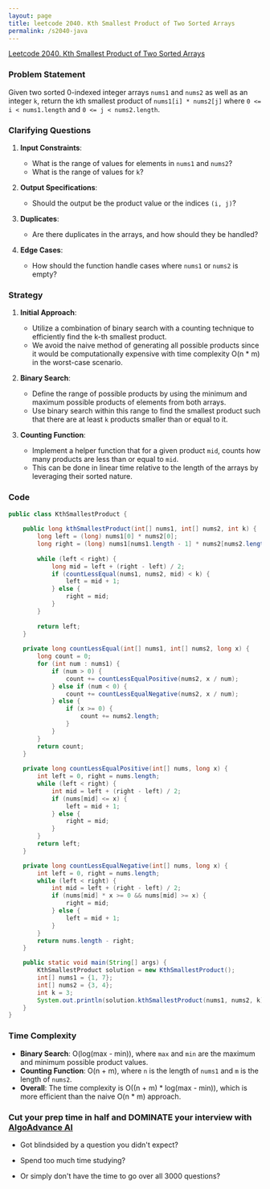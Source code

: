 ```yaml
---
layout: page
title: leetcode 2040. Kth Smallest Product of Two Sorted Arrays
permalink: /s2040-java
---
```

[Leetcode 2040. Kth Smallest Product of Two Sorted Arrays](https://algoadvance.github.io/algoadvance/l2040)
### Problem Statement
Given two sorted 0-indexed integer arrays `nums1` and `nums2` as well as an integer `k`, return the `k`th smallest product of `nums1[i] * nums2[j]` where `0 <= i < nums1.length` and `0 <= j < nums2.length`.

### Clarifying Questions
1. **Input Constraints**:
    - What is the range of values for elements in `nums1` and `nums2`?
    - What is the range of values for `k`?

2. **Output Specifications**:
    - Should the output be the product value or the indices `(i, j)`?

3. **Duplicates**:
    - Are there duplicates in the arrays, and how should they be handled?

4. **Edge Cases**:
    - How should the function handle cases where `nums1` or `nums2` is empty?

### Strategy
1. **Initial Approach**:
    - Utilize a combination of binary search with a counting technique to efficiently find the k-th smallest product.
    - We avoid the naive method of generating all possible products since it would be computationally expensive with time complexity O(n * m) in the worst-case scenario.

2. **Binary Search**:
    - Define the range of possible products by using the minimum and maximum possible products of elements from both arrays.
    - Use binary search within this range to find the smallest product such that there are at least `k` products smaller than or equal to it.

3. **Counting Function**:
    - Implement a helper function that for a given product `mid`, counts how many products are less than or equal to `mid`.
    - This can be done in linear time relative to the length of the arrays by leveraging their sorted nature.

### Code
```java
public class KthSmallestProduct {
    
    public long kthSmallestProduct(int[] nums1, int[] nums2, int k) {
        long left = (long) nums1[0] * nums2[0];
        long right = (long) nums1[nums1.length - 1] * nums2[nums2.length - 1];
        
        while (left < right) {
            long mid = left + (right - left) / 2;
            if (countLessEqual(nums1, nums2, mid) < k) {
                left = mid + 1;
            } else {
                right = mid;
            }
        }
        
        return left;
    }
    
    private long countLessEqual(int[] nums1, int[] nums2, long x) {
        long count = 0;
        for (int num : nums1) {
            if (num > 0) {
                count += countLessEqualPositive(nums2, x / num);
            } else if (num < 0) {
                count += countLessEqualNegative(nums2, x / num);
            } else {
                if (x >= 0) {
                    count += nums2.length;
                }
            }
        }
        return count;
    }
    
    private long countLessEqualPositive(int[] nums, long x) {
        int left = 0, right = nums.length;
        while (left < right) {
            int mid = left + (right - left) / 2;
            if (nums[mid] <= x) {
                left = mid + 1;
            } else {
                right = mid;
            }
        }
        return left;
    }

    private long countLessEqualNegative(int[] nums, long x) {
        int left = 0, right = nums.length;
        while (left < right) {
            int mid = left + (right - left) / 2;
            if (nums[mid] * x >= 0 && nums[mid] >= x) {
                right = mid;
            } else {
                left = mid + 1;
            }
        }
        return nums.length - right;
    }

    public static void main(String[] args) {
        KthSmallestProduct solution = new KthSmallestProduct();
        int[] nums1 = {1, 7};
        int[] nums2 = {3, 4};
        int k = 3;
        System.out.println(solution.kthSmallestProduct(nums1, nums2, k)); // Output: 21
    }
}
```

### Time Complexity
- **Binary Search**: O(log(max - min)), where `max` and `min` are the maximum and minimum possible product values.
- **Counting Function**: O(n + m), where `n` is the length of `nums1` and `m` is the length of `nums2`.
- **Overall**: The time complexity is O((n + m) * log(max - min)), which is more efficient than the naive O(n * m) approach.


### Cut your prep time in half and DOMINATE your interview with [AlgoAdvance AI](https://algoAdvance.com)

- Got blindsided by a question you didn't expect?

- Spend too much time studying?

- Or simply don't have the time to go over all 3000 questions?

